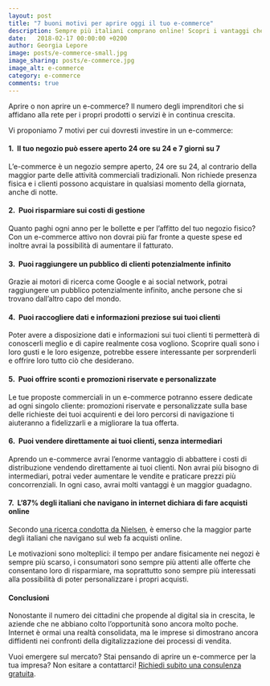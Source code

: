 ```yaml
---
layout: post
title: "7 buoni motivi per aprire oggi il tuo e-commerce"
description: Sempre più italiani comprano online! Scopri i vantaggi che può offrirti un e-commerce.
date:   2018-02-17 00:00:00 +0200
author: Georgia Lepore
image: posts/e-commerce-small.jpg
image_sharing: posts/e-commerce.jpg
image_alt: e-commerce
category: e-commerce
comments: true
---
```



Aprire o non aprire un e-commerce? Il numero degli imprenditori che si affidano alla rete per i propri prodotti o servizi è in continua crescita. 

Vi proponiamo 7 motivi per cui dovresti investire in un e-commerce:


#### 1.&nbsp; Il tuo negozio può essere aperto 24 ore su 24 e 7 giorni su 7

L’e-commerce è un negozio sempre aperto, 24 ore su 24, al contrario della maggior parte delle attività commerciali tradizionali. Non richiede presenza fisica e i clienti possono acquistare in qualsiasi momento della giornata, anche di notte. 


#### 2.&nbsp; Puoi risparmiare sui costi di gestione 

Quanto paghi ogni anno per le bollette e per l’affitto del tuo negozio fisico? Con un e-commerce attivo non dovrai più far fronte a queste spese ed inoltre avrai la possibilità di aumentare il fatturato. 


#### 3.&nbsp; Puoi raggiungere un pubblico di clienti potenzialmente infinito

Grazie ai motori di ricerca come Google e ai social network, potrai raggiungere un pubblico potenzialmente infinito, anche persone che si trovano dall’altro capo del mondo.


#### 4.&nbsp; Puoi raccogliere dati e informazioni preziose sui tuoi clienti

Poter avere a disposizione dati e informazioni sui tuoi clienti ti permetterà di conoscerli meglio e di capire realmente cosa vogliono. Scoprire quali sono i loro gusti e le loro esigenze, potrebbe essere interessante per sorprenderli e offrire loro tutto ciò che desiderano.


#### 5.&nbsp; Puoi offrire sconti e promozioni riservate e personalizzate

Le tue proposte commerciali in un e-commerce potranno essere dedicate ad ogni singolo cliente: promozioni riservate e personalizzate sulla base delle richieste dei tuoi acquirenti e dei loro percorsi di navigazione ti aiuteranno a fidelizzarli e a migliorare la tua offerta.


#### 6.&nbsp; Puoi vendere direttamente ai tuoi clienti, senza intermediari

Aprendo un e-commerce avrai l’enorme vantaggio di abbattere i costi di distribuzione vendendo direttamente ai tuoi clienti. Non avrai più bisogno di intermediari, potrai veder aumentare le vendite e praticare prezzi più concorrenziali. In ogni caso, avrai molti vantaggi è un maggior guadagno.


#### 7.&nbsp; L’87% degli italiani che navigano in internet dichiara di fare acquisti online

Secondo [una ricerca condotta da Nielsen][1], è emerso che la maggior parte degli italiani che navigano sul web fa acquisti online. 

Le motivazioni sono molteplici: il tempo per andare fisicamente nei negozi è sempre più scarso, i consumatori  sono sempre più attenti alle offerte che consentano loro di risparmiare, ma soprattutto sono sempre più interessati alla possibilità di poter personalizzare i propri acquisti.

#### Conclusioni

Nonostante il numero dei cittadini che propende al digital sia in crescita, le aziende che ne abbiano colto l’opportunità sono ancora molto poche. Internet è ormai una realtà consolidata, ma le imprese si dimostrano ancora diffidenti nei confronti della digitalizzazione dei processi di vendita.

Vuoi emergere sul mercato? Stai pensando di aprire un e-commerce per la tua impresa? Non esitare a contattarci! [Richiedi subito una consulenza gratuita][2].



[1]:http://www.nielsen.com/it/it/press-room/2017/connected-commerce.html
[2]:https://deltalocalmarketing.it/consulenza-gratuita


